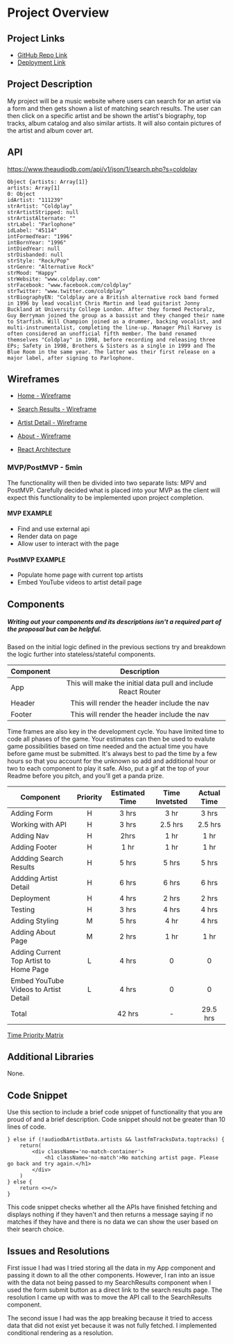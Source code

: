 # Project Overview

## Project Links

- [GitHub Repo Link](https://github.com/jeremyhilado/seir-224-project-2)
- [Deployment Link](https://sleepy-shockley-7aa8c4.netlify.com/)

## Project Description

My project will be a music website where users can search for an artist via a form and then gets shown a list of matching search results. The user can then click on a specific artist and be shown the artist's biography, top tracks, album catalog and also similar artists. It will also contain pictures of the artist and album cover art.

## API

https://www.theaudiodb.com/api/v1/json/1/search.php?s=coldplay


```
Object {artists: Array[1]}
artists: Array[1]
0: Object
idArtist: "111239"
strArtist: "Coldplay"
strArtistStripped: null
strArtistAlternate: ""
strLabel: "Parlophone"
idLabel: "45114"
intFormedYear: "1996"
intBornYear: "1996"
intDiedYear: null
strDisbanded: null
strStyle: "Rock/Pop"
strGenre: "Alternative Rock"
strMood: "Happy"
strWebsite: "www.coldplay.com"
strFacebook: "www.facebook.com/coldplay"
strTwitter: "www.twitter.com/coldplay"
strBiographyEN: "Coldplay are a British alternative rock band formed in 1996 by lead vocalist Chris Martin and lead guitarist Jonny Buckland at University College London. After they formed Pectoralz, Guy Berryman joined the group as a bassist and they changed their name to Starfish. Will Champion joined as a drummer, backing vocalist, and multi-instrumentalist, completing the line-up. Manager Phil Harvey is often considered an unofficial fifth member. The band renamed themselves "Coldplay" in 1998, before recording and releasing three EPs; Safety in 1998, Brothers & Sisters as a single in 1999 and The Blue Room in the same year. The latter was their first release on a major label, after signing to Parlophone.
```


## Wireframes

- [Home - Wireframe](https://res.cloudinary.com/do6tcpizk/image/upload/v1585283886/Project%202%20React%20App/Home_Page_kjimbs.jpg)
- [Search Results - Wireframe](https://res.cloudinary.com/do6tcpizk/image/upload/v1585283887/Project%202%20React%20App/Search_Results_iutp7t.jpg)
- [Artist Detail - Wireframe](https://res.cloudinary.com/do6tcpizk/image/upload/v1585283887/Project%202%20React%20App/Artist_Detail_nxeuop.jpg)
- [About - Wireframe](https://res.cloudinary.com/do6tcpizk/image/upload/v1585283891/Project%202%20React%20App/About_Page_r3zobo.jpg)

- [React Architecture](https://docs.google.com/drawings/d/1aX130-uJ-6ShuQmGKrcZvnOA0qXm3FfQT1NQWQHHr_Q/edit)


### MVP/PostMVP - 5min

The functionality will then be divided into two separate lists: MPV and PostMVP.  Carefully decided what is placed into your MVP as the client will expect this functionality to be implemented upon project completion.  

#### MVP EXAMPLE
- Find and use external api 
- Render data on page 
- Allow user to interact with the page

#### PostMVP EXAMPLE

- Populate home page with current top artists
- Embed YouTube videos to artist detail page

## Components
##### Writing out your components and its descriptions isn't a required part of the proposal but can be helpful.

Based on the initial logic defined in the previous sections try and breakdown the logic further into stateless/stateful components. 

| Component | Description | 
| --- | :---: |  
| App | This will make the initial data pull and include React Router| 
| Header | This will render the header include the nav | 
| Footer | This will render the header include the nav | 


Time frames are also key in the development cycle.  You have limited time to code all phases of the game.  Your estimates can then be used to evalute game possibilities based on time needed and the actual time you have before game must be submitted. It's always best to pad the time by a few hours so that you account for the unknown so add and additional hour or two to each component to play it safe. Also, put a gif at the top of your Readme before you pitch, and you'll get a panda prize.

| Component | Priority | Estimated Time | Time Invetsted | Actual Time |
| --- | :---: |  :---: | :---: | :---: |
| Adding Form | H | 3 hrs | 3 hr | 3 hrs |
| Working with API | H | 3 hrs| 2.5 hrs | 2.5 hrs |
| Adding Nav | H | 2hrs | 1 hr | 1 hr |
| Adding Footer | H | 1 hr | 1 hr | 1 hr |
| Addding Search Results | H | 5 hrs | 5 hrs | 5 hrs |
| Addding Artist Detail | H | 6 hrs | 6 hrs | 6 hrs |
| Deployment | H | 4 hrs | 2 hrs | 2 hrs |
| Testing | H | 3 hrs | 4 hrs | 4 hrs |
| Adding Styling | M | 5 hrs | 4 hr | 4 hrs |
| Adding About Page | M | 2 hrs | 1 hr | 1 hr |
| Adding Current Top Artist to Home Page | L | 4 hrs | 0 | 0 |
| Embed YouTube Videos to Artist Detail | L | 4 hrs | 0 | 0 |
| Total | | 42 hrs | - | 29.5 hrs |

[Time Priority Matrix](https://res.cloudinary.com/do6tcpizk/image/upload/v1585328064/Project%202%20React%20App/Time_Priority_Matrix_nxy0ig.jpg)

## Additional Libraries
 
 None.

## Code Snippet

Use this section to include a brief code snippet of functionality that you are proud of and a brief description.  Code snippet should not be greater than 10 lines of code. 

    } else if (!audiodbArtistData.artists && lastfmTracksData.toptracks) {
        return(
            <div className='no-match-container'>
                <h1 className='no-match'>No matching artist page. Please go back and try again.</h1>
            </div>
        )
    } else {
        return <></>
    }

This code snippet checks whether all the APIs have finished fetching and displays nothing if they haven't and then returns a message saying if no matches if they have and there is no data we can show the user based on their search choice.

## Issues and Resolutions

First issue I had was I tried storing all the data in my App component and passing it down to all the other components. However, I ran into an issue with the data not being passed to my SearchResults component when I used the form submit button as a direct link to the search results page. The resolution I came up with was to move the API call to the SearchResults component.

The second issue I had was the app breaking because it tried to access data that did not exist yet because it was not fully fetched. I implemented conditional rendering as a resolution.